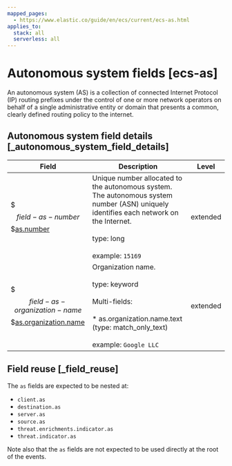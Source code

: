 ```yaml
---
mapped_pages:
  - https://www.elastic.co/guide/en/ecs/current/ecs-as.html
applies_to:
  stack: all
  serverless: all
---
```


# Autonomous system fields [ecs-as]

An autonomous system (AS) is a collection of connected Internet Protocol (IP) routing prefixes under the control of one or more network operators on behalf of a single administrative entity or domain that presents a common, clearly defined routing policy to the internet.


## Autonomous system field details [_autonomous_system_field_details]

| Field | Description | Level |
| --- | --- | --- |
| $$$field-as-number$$$[as.number](#field-as-number) | Unique number allocated to the autonomous system. The autonomous system number (ASN) uniquely identifies each network on the Internet.<br><br>type: long<br><br>example: `15169`<br> | extended |
| $$$field-as-organization-name$$$[as.organization.name](#field-as-organization-name) | Organization name.<br><br>type: keyword<br><br>Multi-fields:<br><br>* as.organization.name.text (type: match_only_text)<br><br>example: `Google LLC`<br> | extended |


## Field reuse [_field_reuse]

The `as` fields are expected to be nested at:

* `client.as`
* `destination.as`
* `server.as`
* `source.as`
* `threat.enrichments.indicator.as`
* `threat.indicator.as`

Note also that the `as` fields are not expected to be used directly at the root of the events.

